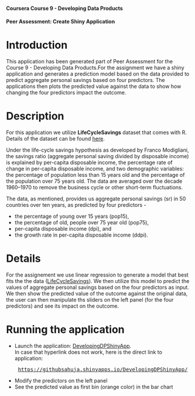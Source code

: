 #### Coursera Course 9 - Developing Data Products
#### Peer Assessment: Create Shiny Application

# Introduction

This application has been generated part of Peer Assessment for the Course 9 - Developing Data Products.For the assignment we have a shiny application and generates a prediction model based on the data provided to predict aggregate personal savings based on four predictors. The applications then plots the predicted value against the data to show how changing the four predictors impact the outcome. 

# Description

For this application we utilize <b>LifeCycleSavings</b> dataset that comes with R. Details of the dataset can be found <a href="https://vincentarelbundock.github.io/Rdatasets/doc/datasets/LifeCycleSavings.html">here</a>. 

Under the life-cycle savings hypothesis as developed by Franco Modigliani, the savings ratio (aggregate personal saving divided by disposable income) is explained by per-capita disposable income, the percentage rate of change in per-capita disposable income, and two demographic variables: the percentage of population less than 15 years old and the percentage of the population over 75 years old. The data are averaged over the decade 1960–1970 to remove the business cycle or other short-term fluctuations.

The data, as mentioned, provides us aggregate personal savings (sr) in 50 countries over ten years, as predicted by four predictors - 
* the percentage of young over 15 years (pop15),
* the percentage of old, people over 75 year old (pop75), 
* per-capita disposable income (dpi), and 
* the growth rate in per-capita disposable income (ddpi).

# Details

For the assignement we use linear regression to generate a model that best fits the the data (<a href="https://vincentarelbundock.github.io/Rdatasets/doc/datasets/LifeCycleSavings.html">LifeCycleSavings</a>). We then utilize this model to predict the values of aggregate personal savings based on the four predictors as input. We then show the predicted value of the outcome against the original data, the user can then manipulate ths sliders on the left panel (for the four predictors) and see its impact on the outcome. 

# Running the application

* Launch the application: <a href="https://githubsahuja.shinyapps.io/DevelopingDPShinyApp/">DevelopingDPShinyApp</a>.<br>In case that hyperlink does not work, here is the direct link to application:<br><pre> https://githubsahuja.shinyapps.io/DevelopingDPShinyApp/ 
* Modify the predictors on the left panel
* See the predicted value as first bin (orange color) in the bar chart